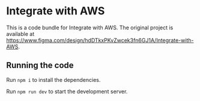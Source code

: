 
  # Integrate with AWS

  This is a code bundle for Integrate with AWS. The original project is available at https://www.figma.com/design/hdDTkxPKvZwcek3fn6GJ1A/Integrate-with-AWS.

  ## Running the code

  Run `npm i` to install the dependencies.

  Run `npm run dev` to start the development server.
  